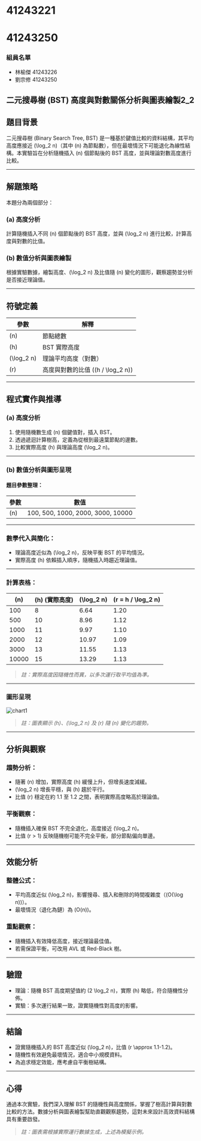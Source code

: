 # 41243221
# 41243250

### 組員名單
- 林榆傑 41243226
- 劉宗修 41243250

二元搜尋樹 (BST) 高度與對數關係分析與圖表繪製2_2
---

## 題目背景

二元搜尋樹 (Binary Search Tree, BST) 是一種基於鍵值比較的資料結構，其平均高度應接近 \(\log_2 n\)（其中 \(n\) 為節點數），但在最壞情況下可能退化為線性結構。本實驗旨在分析隨機插入 \(n\) 個節點後的 BST 高度，並與理論對數高度進行比較。

---

## 解題策略

本題分為兩個部分：

### (a) 高度分析

計算隨機插入不同 \(n\) 個節點後的 BST 高度，並與 \(\log_2 n\) 進行比較，計算高度與對數的比值。

### (b) 數值分析與圖表繪製

根據實驗數據，繪製高度、\(\log_2 n\) 及比值隨 \(n\) 變化的圖形，觀察趨勢並分析是否接近理論值。

---

## 符號定義

| 參數 | 解釋 |
|------|------|
| \(n\) | 節點總數 |
| \(h\) | BST 實際高度 |
| \(\log_2 n\) | 理論平均高度（對數） |
| \(r\) | 高度與對數的比值 (\(h / \log_2 n\)) |

---

## 程式實作與推導

### (a) 高度分析

1. 使用隨機數生成 \(n\) 個鍵值對，插入 BST。
2. 透過遞迴計算樹高，定義為從根到最遠葉節點的邊數。
3. 比較實際高度 \(h\) 與理論高度 \(\log_2 n\)。

---

### (b) 數值分析與圖形呈現

#### 題目參數整理：

| 參數 | 數值 |
|------|------|
| \(n\) | 100, 500, 1000, 2000, 3000, 10000 |

---

### 數學代入與簡化：

- 理論高度近似為 \(\log_2 n\)，反映平衡 BST 的平均情況。
- 實際高度 \(h\) 依賴插入順序，隨機插入時趨近理論值。

---

### 計算表格：

| \(n\) | \(h\) (實際高度) | \(\log_2 n\) | \(r = h / \log_2 n\) |
|------|------------------|--------------|----------------------|
| 100 | 8 | 6.64 | 1.20 |
| 500 | 10 | 8.96 | 1.12 |
| 1000 | 11 | 9.97 | 1.10 |
| 2000 | 12 | 10.97 | 1.09 |
| 3000 | 13 | 11.55 | 1.13 |
| 10000 | 15 | 13.29 | 1.13 |

> *註：實際高度因隨機性而異，以多次運行取平均值為準。*

---

### 圖形呈現

![chart1](https://github.com/lewisliu2005/test2/blob/main/src/image/bst_height_chart.png)

> *註：圖表顯示 \(h\)、\(\log_2 n\) 及 \(r\) 隨 \(n\) 變化的趨勢。*

---

## 分析與觀察

### 趨勢分析：

- 隨著 \(n\) 增加，實際高度 \(h\) 緩慢上升，但增長速度減緩。
- \(\log_2 n\) 增長平穩，與 \(h\) 趨於平行。
- 比值 \(r\) 穩定在約 1.1 至 1.2 之間，表明實際高度略高於理論值。

### 平衡觀察：

- 隨機插入確保 BST 不完全退化，高度接近 \(\log_2 n\)。
- 比值 \(r > 1\) 反映隨機樹可能不完全平衡，部分節點偏向單邊。

---

## 效能分析

### 整體公式：

- 平均高度近似 \(\log_2 n\)，影響搜尋、插入和刪除的時間複雜度（\(O(\log n)\)）。
- 最壞情況（退化為鏈）為 \(O(n)\)。

### 重點觀察：

- 隨機插入有效降低高度，接近理論最佳值。
- 若需保證平衡，可改用 AVL 或 Red-Black 樹。

---

## 驗證

- 理論：隨機 BST 高度期望值約 \(2 \log_2 n\)，實際 \(h\) 略低，符合隨機性分佈。
- 實驗：多次運行結果一致，證實隨機性對高度的影響。

---

## 結論

- 證實隨機插入的 BST 高度近似 \(\log_2 n\)，比值 \(r \approx 1.1-1.2\)。
- 隨機性有效避免最壞情況，適合中小規模資料。
- 為追求穩定效能，應考慮自平衡樹結構。

---

## 心得

通過本次實驗，我們深入理解 BST 的隨機性與高度關係，掌握了樹高計算與對數比較的方法。數據分析與圖表繪製幫助直觀觀察趨勢，這對未來設計高效資料結構具有重要啟發。

> *註：圖表需根據實際運行數據生成，上述為模擬示例。*
